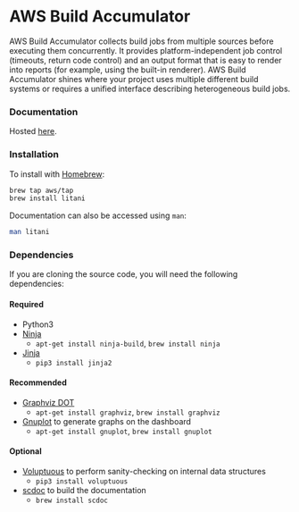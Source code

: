 AWS Build Accumulator
=

AWS Build Accumulator collects build jobs from multiple sources before executing them
concurrently. It provides platform-independent job control (timeouts,
return code control) and an output format that is easy to render into
reports (for example, using the built-in renderer).  AWS Build Accumulator
shines where your project uses multiple different build systems or requires
a unified interface describing heterogeneous build jobs.

### Documentation

Hosted [here](https://awslabs.github.io/aws-build-accumulator/).


### Installation

To install with [Homebrew](https://brew.sh):

```bash
brew tap aws/tap
brew install litani
```

Documentation can also be accessed using `man`:

```bash
man litani
```

### Dependencies

If you are cloning the source code, you will need the following dependencies:

#### Required

* Python3
* [Ninja](https://ninja-build.org/)
  * `apt-get install ninja-build`, `brew install ninja`
* [Jinja](https://jinja.palletsprojects.com/en/2.11.x/)
  * `pip3 install jinja2`

#### Recommended

* [Graphviz DOT](https://graphviz.org/)
  * `apt-get install graphviz`, `brew install graphviz`
* [Gnuplot](http://www.gnuplot.info/) to generate graphs on the dashboard
  * `apt-get install gnuplot`, `brew install gnuplot`

#### Optional

* [Voluptuous](https://pypi.org/project/voluptuous/) to perform
  sanity-checking on internal data structures
  * `pip3 install voluptuous`
* [scdoc](https://git.sr.ht/~sircmpwn/scdoc) to build the documentation
  * `brew install scdoc`
